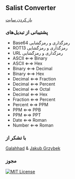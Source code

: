 ## Salist Converter
[باز کردن سایت]()

### پشتیبانی از تبدیل‌های

- Base64 رمزگذاری و رمزگشایی
- ROT13 رمزگذاری و رمزگشایی
- URL رمزگذاری و رمزگشایی
- ASCII ⇐⇒ Binary
- ASCII ⇐⇒ Hex
- Binary ⇐⇒ Decimal
- Binary ⇐⇒ Hex
- Decimal ⇐⇒ Fraction
- Decimal ⇐⇒ Percent
- Decimal ⇐⇒ Octal
- Decimal ⇐⇒ Hex
- Fraction ⇐⇒ Percent
- Percent ⇐⇒ PPM
- PPM ⇐⇒ PPB
- PPM ⇐⇒ PPT
- Date ⇐⇒ Roman
- Number ⇐⇒ Roman

### با تشکر از

[Galahhad](https://github.com/Galahhad) & [Jakub Grzybek](https://github.com/00Kubi)

### مجوز

[![MIT License](https://img.shields.io/badge/License-MIT-green.svg)](https://choosealicense.com/licenses/mit/)

